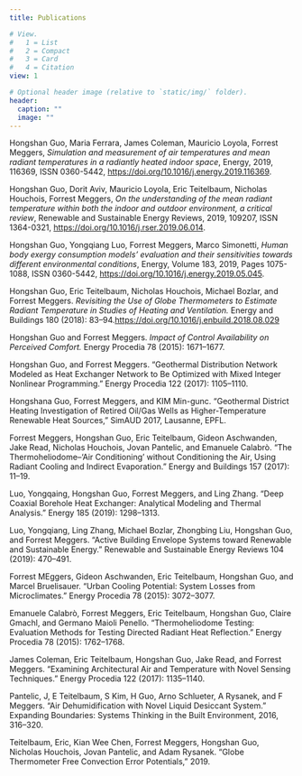 ```yaml
---
title: Publications

# View.
#   1 = List
#   2 = Compact
#   3 = Card
#   4 = Citation
view: 1

# Optional header image (relative to `static/img/` folder).
header:
  caption: ""
  image: ""
---
```

Hongshan Guo, Maria Ferrara, James Coleman, Mauricio Loyola, Forrest Meggers,
_Simulation and measurement of air temperatures and mean radiant temperatures in a radiantly heated indoor space_, Energy, 2019, 116369, ISSN 0360-5442, https://doi.org/10.1016/j.energy.2019.116369.

Hongshan Guo, Dorit Aviv, Mauricio Loyola, Eric Teitelbaum, Nicholas Houchois, Forrest Meggers, _On the understanding of the mean radiant temperature within both the indoor and outdoor environment, a critical review_, Renewable and Sustainable Energy Reviews, 2019, 109207, ISSN 1364-0321, https://doi.org/10.1016/j.rser.2019.06.014.

Hongshan Guo, Yongqiang Luo, Forrest Meggers, Marco Simonetti, _Human body exergy consumption models’ evaluation and their sensitivities towards different environmental conditions_, Energy, Volume 183, 2019, Pages 1075-1088, ISSN 0360-5442, https://doi.org/10.1016/j.energy.2019.05.045.

Hongshan Guo, Eric Teitelbaum, Nicholas Houchois, Michael Bozlar, and Forrest Meggers. _Revisiting the Use of Globe Thermometers to Estimate Radiant Temperature in Studies of Heating and Ventilation._ Energy and Buildings 180 (2018): 83–94.https://doi.org/10.1016/j.enbuild.2018.08.029

Hongshan Guo and Forrest Meggers. _Impact of Control Availability on Perceived Comfort._ Energy Procedia 78 (2015): 1671–1677.

Hongshan Guo, and Forrest Meggers. “Geothermal Distribution Network Modeled as Heat Exchanger Network to Be Optimized with Mixed Integer Nonlinear Programming.” Energy Procedia 122 (2017): 1105–1110. 

Hongshana Guo, Forrest Meggers, and KIM Min-gunc. “Geothermal District Heating Investigation of Retired Oil/Gas Wells as Higher-Temperature Renewable Heat Sources,” SimAUD 2017, Lausanne, EPFL. 

Forrest Meggers, Hongshan Guo, Eric Teitelbaum, Gideon Aschwanden, Jake Read, Nicholas Houchois, Jovan Pantelic, and Emanuele Calabrò. “The Thermoheliodome–‘Air Conditioning’ without Conditioning the Air, Using Radiant Cooling and Indirect Evaporation.” Energy and Buildings 157 (2017): 11–19.

Luo, Yongqaing, Hongshan Guo, Forrest Meggers, and Ling Zhang. “Deep Coaxial Borehole Heat Exchanger: Analytical Modeling and Thermal Analysis.” Energy 185 (2019): 1298–1313.

Luo, Yongqiang, Ling Zhang, Michael Bozlar, Zhongbing Liu, Hongshan Guo, and Forrest Meggers. “Active Building Envelope Systems toward Renewable and Sustainable Energy.” Renewable and Sustainable Energy Reviews 104 (2019): 470–491.

Forrest MEggers, Gideon Aschwanden, Eric Teitelbaum, Hongshan Guo, and Marcel Bruelisauer. “Urban Cooling Potential: System Losses from Microclimates.” Energy Procedia 78 (2015): 3072–3077.

Emanuele Calabrò, Forrest Meggers, Eric Teitelbaum, Hongshan Guo, Claire Gmachl, and Germano Maioli Penello. “Thermoheliodome Testing: Evaluation Methods for Testing Directed Radiant Heat Reflection.” Energy Procedia 78 (2015): 1762–1768.

James Coleman, Eric Teitelbaum, Hongshan Guo, Jake Read, and Forrest Meggers. “Examining Architectural Air and Temperature with Novel Sensing Techniques.” Energy Procedia 122 (2017): 1135–1140.

Pantelic, J, E Teitelbaum, S Kim, H Guo, Arno Schlueter, A Rysanek, and F Meggers. “Air Dehumidification with Novel Liquid Desiccant System.” Expanding Boundaries: Systems Thinking in the Built Environment, 2016, 316–320.

Teitelbaum, Eric, Kian Wee Chen, Forrest Meggers, Hongshan Guo, Nicholas Houchois, Jovan Pantelic, and Adam Rysanek. “Globe Thermometer Free Convection Error Potentials,” 2019.
